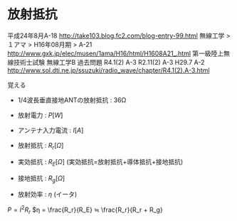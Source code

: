 # 放射抵抗

平成24年8月A-18
http://take103.blog.fc2.com/blog-entry-99.html
無線工学 > １アマ > H16年08月期 > A-21
http://www.gxk.jp/elec/musen/1ama/H16/html/H1608A21_.html
第一級陸上無線技術士試験 無線工学B 過去問題 R4.1(2) A-3 R2.11(2) A-3 H29.7 A-2
http://www.sol.dti.ne.jp/ssuzuki/radio_wave/chapter/R4.1(2).A-3.html

覚える
- 1/4波長垂直接地ANTの放射抵抗 : 36Ω

- 放射電力 : $P [W]$
- アンテナ入力電流 : $I [A]$
- 放射抵抗 : $R_r [Ω]$
- 実効抵抗 : $R_E [Ω]$ (実効抵抗=放射抵抗+導体抵抗+接地抵抗)
- 接地抵抗 : $R_g [Ω]$
- 放射効率 : $η$ (イータ)

 
$P = I^2 R_r$
$η = \frac{R_r}{R_E} ≒ \frac{R_r}{R_r + R_g}
